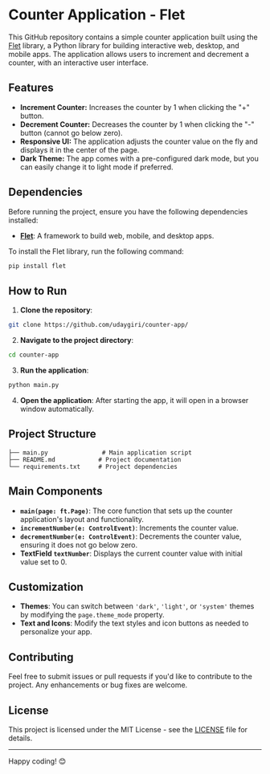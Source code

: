 # Counter Application - Flet

This GitHub repository contains a simple counter application built using the [Flet](https://flet.dev/) library, a Python library for building interactive web, desktop, and mobile apps. The application allows users to increment and decrement a counter, with an interactive user interface.

## Features

- **Increment Counter:** Increases the counter by 1 when clicking the "+" button.
- **Decrement Counter:** Decreases the counter by 1 when clicking the "-" button (cannot go below zero).
- **Responsive UI:** The application adjusts the counter value on the fly and displays it in the center of the page.
- **Dark Theme:** The app comes with a pre-configured dark mode, but you can easily change it to light mode if preferred.

## Dependencies

Before running the project, ensure you have the following dependencies installed:

- **[Flet](https://flet.dev/)**: A framework to build web, mobile, and desktop apps.

To install the Flet library, run the following command:

```bash
pip install flet
```

## How to Run

1. **Clone the repository**:

```bash
git clone https://github.com/udaygiri/counter-app/
```

2. **Navigate to the project directory**:

```bash
cd counter-app
```

3. **Run the application**:

```bash
python main.py
```

4. **Open the application**: After starting the app, it will open in a browser window automatically.

## Project Structure

```
├── main.py               # Main application script
├── README.md            # Project documentation
└── requirements.txt     # Project dependencies
```

## Main Components

- **`main(page: ft.Page)`**: The core function that sets up the counter application's layout and functionality.
- **`incrementNumber(e: ControlEvent)`**: Increments the counter value.
- **`decrementNumber(e: ControlEvent)`**: Decrements the counter value, ensuring it does not go below zero.
- **TextField `textNumber`**: Displays the current counter value with initial value set to 0.

## Customization

- **Themes**: You can switch between `'dark'`, `'light'`, or `'system'` themes by modifying the `page.theme_mode` property.
- **Text and Icons**: Modify the text styles and icon buttons as needed to personalize your app.

## Contributing

Feel free to submit issues or pull requests if you'd like to contribute to the project. Any enhancements or bug fixes are welcome.

## License

This project is licensed under the MIT License - see the [LICENSE](LICENSE) file for details.

---

Happy coding! 😊
